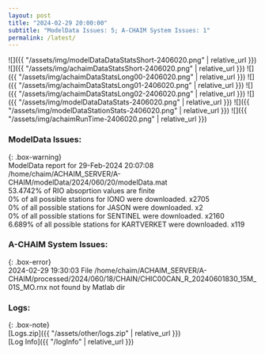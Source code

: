 ```yaml
---
layout: post
title: "2024-02-29 20:00:00"
subtitle: "ModelData Issues: 5; A-CHAIM System Issues: 1"
permalink: /latest/
---
```


![]({{ "/assets/img/modelDataDataStatsShort-2406020.png" | relative_url }})
![]({{ "/assets/img/achaimDataStatsShort-2406020.png" | relative_url }})
![]({{ "/assets/img/achaimDataStatsLong00-2406020.png" | relative_url }})
![]({{ "/assets/img/achaimDataStatsLong01-2406020.png" | relative_url }})
![]({{ "/assets/img/achaimDataStatsLong02-2406020.png" | relative_url }})
![]({{ "/assets/img/modelDataDataStats-2406020.png" | relative_url }})
![]({{ "/assets/img/modelDataStationStats-2406020.png" | relative_url }})
![]({{ "/assets/img/achaimRunTime-2406020.png" | relative_url }})


### ModelData Issues:  
  
{: .box-warning}  
 ModelData report for 29-Feb-2024 20:07:08   
 /home/chaim/ACHAIM_SERVER/A-CHAIM/modelData/2024/060/20/modelData.mat   
 53.4742% of RIO absoprtion values are finite   
 0% of all possible stations for IONO were downloaded. x2705   
 0% of all possible stations for JASON were downloaded. x2   
 0% of all possible stations for SENTINEL were downloaded. x2160   
 6.689% of all possible stations for KARTVERKET were downloaded. x119   
  
### A-CHAIM System Issues:  
  
{: .box-error}  
2024-02-29 19:30:03 File /home/chaim/ACHAIM_SERVER/A-CHAIM/processed/2024/060/18/CHAIN/CHIC00CAN_R_20240601830_15M_01S_MO.rnx not found by Matlab dir  

### Logs:  
  
{: .box-note}  
[Logs.zip]({{ "/assets/other/logs.zip" | relative_url }})  
[Log Info]({{ "/logInfo" | relative_url }})  
